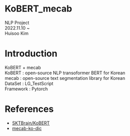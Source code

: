 # KoBERT_mecab  
NLP Project  
2022.11.10 ~   
Huisoo Kim  
# Introduction  
KoBERT + mecab   
KoBERT : open-source NLP transoformer BERT for Korean   
mecab : open-source text segmentation library for Korean   
DataSet : LG_TestScript  
Framework : Pytorch  
# References  
* [SKTBrain/KoBERT](https://github.com/SKTBrain/KoBERT)  
* [mecab-ko-dic](https://bitbucket.org/eunjeon/mecab-ko-dic/src/master/)  

